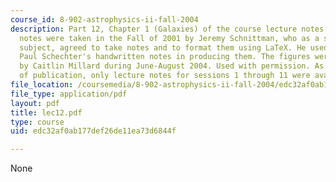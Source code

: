 ```yaml
---
course_id: 8-902-astrophysics-ii-fall-2004
description: Part 12, Chapter 1 (Galaxies) of the course lecture notes. The lecture
  notes were taken in the Fall of 2001 by Jeremy Schnittman, who as a student in the
  subject, agreed to take notes and to format them using LaTeX. He used Professor
  Paul Schechter's handwritten notes in producing them. The figures were produced
  by Caitlin Millard during June-August 2004. Used with permission. As of the date
  of publication, only lecture notes for sessions 1 through 11 were available.
file_location: /coursemedia/8-902-astrophysics-ii-fall-2004/edc32af0ab177def26de11ea73d6844f_lec12.pdf
file_type: application/pdf
layout: pdf
title: lec12.pdf
type: course
uid: edc32af0ab177def26de11ea73d6844f

---
```

None